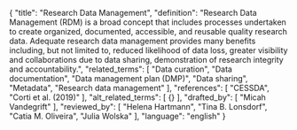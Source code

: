 {
  "title": "Research Data Management",
  "definition": "Research Data Management (RDM) is a broad concept that includes processes undertaken to create organized, documented, accessible, and reusable quality research data. Adequate research data management provides many benefits including, but not limited to, reduced likelihood of data loss, greater visibility and collaborations due to data sharing, demonstration of research integrity and accountability.",
  "related_terms": [
    "Data curation",
    "Data documentation",
    "Data management plan (DMP)",
    "Data sharing",
    "Metadata",
    "Research data management"
  ],
  "references": [
    "CESSDA",
    "Corti et al. (2019)"
  ],
  "alt_related_terms": [
    {}
  ],
  "drafted_by": [
    "Micah Vandegrift"
  ],
  "reviewed_by": [
    "Helena Hartmann",
    "Tina B. Lonsdorf",
    "Catia M. Oliveira",
    "Julia Wolska"
  ],
  "language": "english"
}
